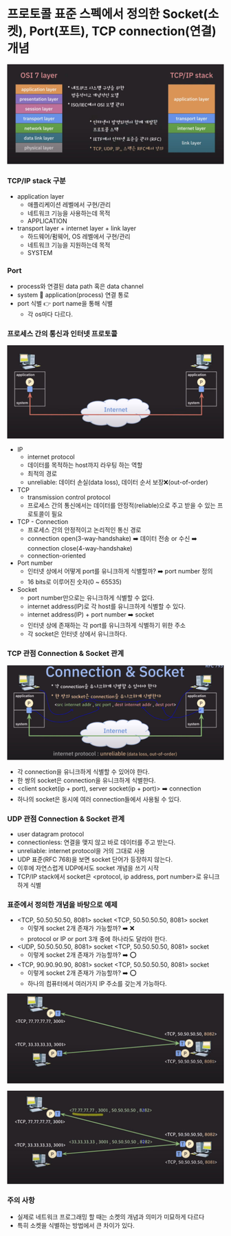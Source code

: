 
# 프로토콜 표준 스펙에서 정의한 Socket(소켓), Port(포트), TCP connection(연결) 개념

![12.JPG](Image%2F12.JPG)

### TCP/IP stack 구분
- application layer
  - 애플리케이션 레벨에서 구현/관리
  - 네트워크 기능을 사용하는데 목적 
  - APPLICATION
- transport layer + internet layer + link layer 
  - 하드웨어/펌웨어, OS 레벨에서 구현/관리
  - 네트워크 기능을 지원하는데 목적 
  - SYSTEM

### Port
- process와 연결된 data path 혹은 data channel
- system 🔄 application(process) 연결 통로 
- port 식별 👉 port name을 통해 식별
  - 각 os마다 다르다.

### 프로세스 간의 통신과 인터넷 프로토콜

![13.JPG](Image%2F13.JPG)

- IP 
  - internet protocol
  - 데이터를 목적하는 host까지 라우팅 하는 역할 
  - 최적의 경로 
  - unreliable: 데이터 손실(data loss), 데이터 순서 보장❌(out-of-order) 
- TCP
  - transmission control protocol
  - 프로세스 간의 통신에서는 데이터를 안정적(reliable)으로 주고 받을 수 있는 프로토콜이 필요
- TCP - Connection
  - 프로세스 간의 안정적이고 논리적인 통신 경로 
  - connection open(3-way-handshake) ➡️ 데이터 전송 or 수신 ➡️ connection close(4-way-handshake)
  - connection-oriented 
- Port number
  - 인터넷 상에서 어떻게 port를 유니크하게 식별할까? ➡️ port number 정의
  - 16 bits로 이루어진 숫자(0 ~ 65535)
- Socket
  - port number만으로는 유니크하게 식별할 수 없다. 
  - internet address(IP)로 각 host를 유니크하게 식별할 수 있다.
  - internet address(IP) + port number ➡️ socket
  - 인터넷 상에 존재하는 각 port를 유니크하게 식별하기 위한 주소 
  - 각 socket은 인터넷 상에서 유니크하다.


### TCP 관점 Connection & Socket 관계

![14.JPG](Image%2F14.JPG)

- 각 connection을 유니크하게 식별할 수 있어야 한다. 
- 한 쌍의 socket은 connection을 유니크하게 식별한다. 
- <client socket(ip + port), server socket(ip + port)> ➡️ connection
- 하나의 socket은 동시에 여러 connection들에서 사용될 수 있다.

### UDP 관점 Connection & Socket 관계

- user datagram protocol
- connectionless: 연결을 맺지 않고 바로 데이터를 주고 받는다. 
- unreliable: internet protocol을 거의 그대로 사용 
- UDP 표준(RFC 768)을 보면 socket 단어가 등장하지 않는다.
- 이후에 자연스럽게 UDP에서도 socket 개념을 쓰기 시작
- TCP/IP stack에서 socket은 <protocol, ip address, port number>로 유니크하게 식별 

### 표준에서 정의한 개념을 바탕으로 예제 

- <TCP, 50.50.50.50, 8081> socket <TCP, 50.50.50.50, 8081> socket
   - 이렇게 socket 2개 존재가 가능할까? ➡️ ❌
   - protocol or IP or port 3개 중에 하나라도 달라야 한다. 
- <UDP, 50.50.50.50, 8081> socket <TCP, 50.50.50.50, 8081> socket
   - 이렇게 socket 2개 존재가 가능할까? ➡️ ⭕️
- <TCP, 90.90.90.90, 8081> socket <TCP, 50.50.50.50, 8081> socket
   - 이렇게 socket 2개 존재가 가능할까? ➡️ ⭕️ 
   - 하나의 컴퓨터에서 여러가지 IP 주소를 갖는게 가능하다. 

![15.JPG](Image%2F15.JPG)

![16.JPG](Image%2F16.JPG)

### 주의 사항

- 실제로 네트워크 프로그래밍 할 때는 소켓의 개념과 의미가 미묘하게 다르다
- 특히 소켓을 식별하는 방법에서 큰 차이가 있다.
